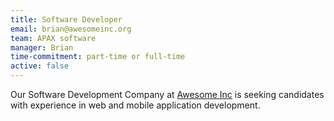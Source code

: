 ```yaml
---
title: Software Developer
email: brian@awesomeinc.org
team: APAX software
manager: Brian
time-commitment: part-time or full-time
active: false
---
```

Our Software Development Company at [Awesome Inc](www.apaxsoftware.com) is seeking candidates with experience in web and mobile application development.
